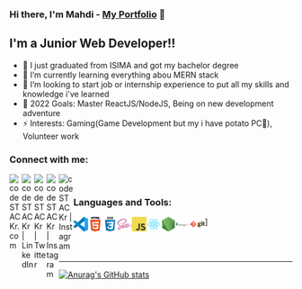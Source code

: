### Hi there, I'm Mahdi - [My Portfolio][website] 👋

## I'm a Junior Web Developer!!

- 🔭 I just graduated from ISIMA and got my bachelor degree
- 🌱 I’m currently learning everything abou MERN stack
- 👯 I’m looking to start job or internship experience to put all my skills and knowledge i've learned
- 🥅 2022 Goals: Master ReactJS/NodeJS, Being on new development adventure
- ⚡ Interests: Gaming(Game Development but my i have potato PC🤣), Volunteer work

### Connect with me:

[<img align="left" alt="codeSTACKr.com" width="22px" src="https://www.svgrepo.com/show/217770/m.svg" />][website]
[<img align="left" alt="codeSTACKr | LinkedIn" width="22px" src="https://cdn.jsdelivr.net/npm/simple-icons@v3/icons/linkedin.svg" />][linkedin]
[<img align="left" alt="codeSTACKr | Twitter" width="22px" src="https://cdn.jsdelivr.net/npm/simple-icons@v3/icons/twitter.svg" />][twitter]
[<img align="left" alt="codeSTACKr | Instagram" width="22px" src="https://cdn.jsdelivr.net/npm/simple-icons@v3/icons/instagram.svg" />][instagram]
[<img align="left" alt="codeSTACKr | Instagram" width="26px" src="https://www.freepnglogos.com/uploads/logo-facebook-png/logo-facebook-best-facebook-logo-icons-gif-transparent-png-images-9.png" />][facebook]

<br />

### Languages and Tools:

<img align="left" alt="Visual Studio Code" width="26px" src="https://raw.githubusercontent.com/github/explore/80688e429a7d4ef2fca1e82350fe8e3517d3494d/topics/visual-studio-code/visual-studio-code.png" />]
<img align="left" alt="HTML5" width="26px" src="https://raw.githubusercontent.com/github/explore/80688e429a7d4ef2fca1e82350fe8e3517d3494d/topics/html/html.png" />
<img align="left" alt="CSS3" width="26px" src="https://raw.githubusercontent.com/github/explore/80688e429a7d4ef2fca1e82350fe8e3517d3494d/topics/css/css.png" />
<img align="left" alt="Sass" width="26px" src="https://raw.githubusercontent.com/github/explore/80688e429a7d4ef2fca1e82350fe8e3517d3494d/topics/sass/sass.png" />
<img align="left" alt="JavaScript" width="26px" src="https://raw.githubusercontent.com/github/explore/80688e429a7d4ef2fca1e82350fe8e3517d3494d/topics/javascript/javascript.png" />
<img align="left" alt="React" width="26px" src="https://raw.githubusercontent.com/github/explore/80688e429a7d4ef2fca1e82350fe8e3517d3494d/topics/react/react.png" />
<img align="left" alt="Node.js" width="26px" src="https://raw.githubusercontent.com/github/explore/80688e429a7d4ef2fca1e82350fe8e3517d3494d/topics/nodejs/nodejs.png" />
<img align="left" alt="MongoDB" width="26px" src="https://raw.githubusercontent.com/github/explore/80688e429a7d4ef2fca1e82350fe8e3517d3494d/topics/mongodb/mongodb.png" />
<img align="left" alt="Git" width="26px" src="https://raw.githubusercontent.com/github/explore/80688e429a7d4ef2fca1e82350fe8e3517d3494d/topics/git/git.png" />

<br />
<br />

---

[![Anurag's GitHub stats](https://github-readme-stats.vercel.app/api?username=Mahdi015)](https://github.com/anuraghazra/github-readme-stats)

[website]: https://mahdiferiani.netlify.app
[twitter]: https://twitter.com/feriani_mahdi
[instagram]: https://www.instagram.com/mahdiferiani/
[linkedin]: https://www.linkedin.com/in/feriani-mahdi-996a0521a/
[facebook]: https://www.facebook.com/mahdi.feriani.7/
